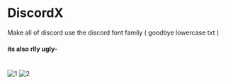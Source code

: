 # DiscordX
Make all of discord use the discord font family ( goodbye lowercase txt )
#### its also rlly ugly-
#
![1](https://I-Work-For.hawkscord.dev/imgs/5wwnkwgap6.png)
![2](https://I-Work-For.hawkscord.dev/imgs/xhqhe3dvm1.png)
